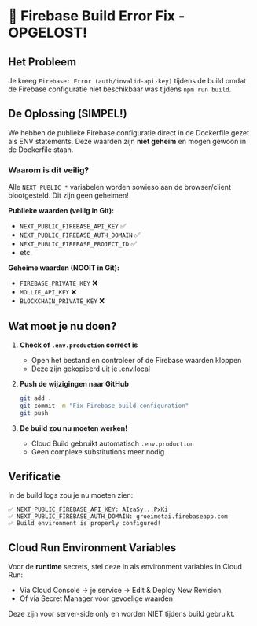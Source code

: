 # 🔧 Firebase Build Error Fix - OPGELOST!

## Het Probleem

Je kreeg `Firebase: Error (auth/invalid-api-key)` tijdens de build omdat de Firebase configuratie niet beschikbaar was tijdens `npm run build`.

## De Oplossing (SIMPEL!)

We hebben de publieke Firebase configuratie direct in de Dockerfile gezet als ENV statements. Deze waarden zijn **niet geheim** en mogen gewoon in de Dockerfile staan.

### Waarom is dit veilig?

Alle `NEXT_PUBLIC_*` variabelen worden sowieso aan de browser/client blootgesteld. Dit zijn geen geheimen! 

**Publieke waarden (veilig in Git):**
- `NEXT_PUBLIC_FIREBASE_API_KEY` ✅
- `NEXT_PUBLIC_FIREBASE_AUTH_DOMAIN` ✅
- `NEXT_PUBLIC_FIREBASE_PROJECT_ID` ✅
- etc.

**Geheime waarden (NOOIT in Git):**
- `FIREBASE_PRIVATE_KEY` ❌
- `MOLLIE_API_KEY` ❌
- `BLOCKCHAIN_PRIVATE_KEY` ❌

## Wat moet je nu doen?

1. **Check of `.env.production` correct is**
   - Open het bestand en controleer of de Firebase waarden kloppen
   - Deze zijn gekopieerd uit je .env.local

2. **Push de wijzigingen naar GitHub**
   ```bash
   git add .
   git commit -m "Fix Firebase build configuration"
   git push
   ```

3. **De build zou nu moeten werken!**
   - Cloud Build gebruikt automatisch `.env.production`
   - Geen complexe substitutions meer nodig

## Verificatie

In de build logs zou je nu moeten zien:
```
✅ NEXT_PUBLIC_FIREBASE_API_KEY: AIzaSy...PxKi
✅ NEXT_PUBLIC_FIREBASE_AUTH_DOMAIN: groeimetai.firebaseapp.com
✅ Build environment is properly configured!
```

## Cloud Run Environment Variables

Voor de **runtime** secrets, stel deze in als environment variables in Cloud Run:
- Via Cloud Console → je service → Edit & Deploy New Revision
- Of via Secret Manager voor gevoelige waarden

Deze zijn voor server-side only en worden NIET tijdens build gebruikt.
